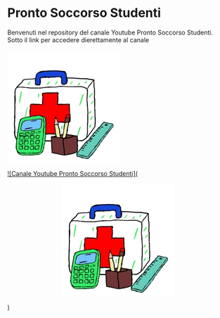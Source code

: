 # Pronto Soccorso Studenti
Benvenuti nel repository del canale Youtube Pronto Soccorso Studenti.
Sotto il link per accedere dierettamente al canale

[![Canale Youtube Pronto Soccorso Studenti](./Immagini/Logo_01_Icona_256.jpg?raw=true)](https://www.youtube.com/channel/UCbPZP1NdbHJ8ZCrzPoYSNLw)


[![Canale Youtube Pronto Soccorso Studenti](<p align="center"> <img src="./Immagini/Logo_01_Icona_256.jpg" /></p>)](https://www.youtube.com/channel/UCbPZP1NdbHJ8ZCrzPoYSNLw)
